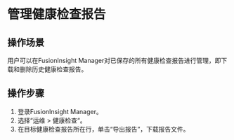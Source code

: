 # 管理健康检查报告<a name="admin_guide_000078"></a>

## 操作场景<a name="zh-cn_topic_0263899607_section27161899"></a>

用户可以在FusionInsight Manager对已保存的所有健康检查报告进行管理，即下载和删除历史健康检查报告。

## 操作步骤<a name="zh-cn_topic_0263899607_section52630205"></a>

1.  登录FusionInsight Manager。
2.  选择“运维  \>  健康检查“。
3.  在目标健康检查报告所在行，单击“导出报告”，下载报告文件。

